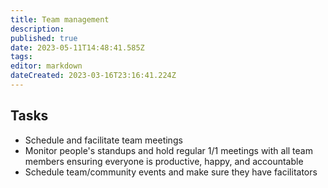 ```yaml
---
title: Team management
description: 
published: true
date: 2023-05-11T14:48:41.585Z
tags: 
editor: markdown
dateCreated: 2023-03-16T23:16:41.224Z
---
```


## Tasks

- Schedule and facilitate team meetings
- Monitor people's standups and hold regular 1/1 meetings with all team members ensuring everyone is productive, happy, and accountable
- Schedule team/community events and make sure they have facilitators

